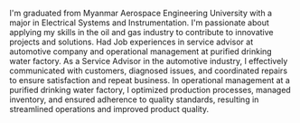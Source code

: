 I'm graduated from Myanmar Aerospace Engineering University with a major in Electrical Systems and Instrumentation. 
I'm passionate about applying my skills in the oil and gas industry to contribute to innovative projects and solutions.
Had Job experiences in service advisor at automotive company and operational management at purified drinking water factory.
As a Service Advisor in the automotive industry, I effectively communicated with customers, diagnosed issues, and coordinated repairs to ensure satisfaction and repeat business.
In operational management at a purified drinking water factory, I optimized production processes, managed inventory, and ensured adherence to quality standards, resulting in streamlined operations and improved product quality.

<!---
Z1rn8/Z1rn8 is a ✨ special ✨ repository because its `README.md` (this file) appears on your GitHub profile.
You can click the Preview link to take a look at your changes.
--->
